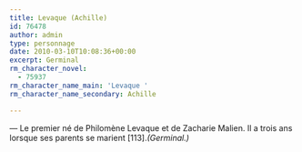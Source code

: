 ```yaml
---
title: Levaque (Achille)
id: 76478
author: admin
type: personnage
date: 2010-03-10T10:08:36+00:00
excerpt: Germinal
rm_character_novel:
  - 75937
rm_character_name_main: 'Levaque '
rm_character_name_secondary: Achille

---
```

— Le premier né de Philomène Levaque et de Zacharie Malien. Il a trois ans lorsque ses parents se marient [113]._(Germinal.)_